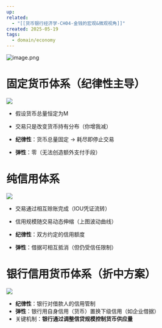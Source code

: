 ```yaml
---
up: 
related:
  - "[[货币银行经济学-CH04-金钱的宏观&微观视角]]"
created: 2025-05-19
tags:
  - domain/economy
---
```

![image.png](https://s1.vika.cn/space/2025/05/19/e51012608c384a9695c862415b594596)


# 固定货币体系（纪律性主导）

![](https://s1.vika.cn/space/2024/08/12/ae5bd52ec103480a82c3c05355fd29fc)



- 假设货币总量恒定为M
- 交易只是改变货币持有分布（你增我减）

- **纪律性**：货币总量固定 → 耗尽即停止交易
- **弹性**：零（无法创造额外支付手段）

# 纯信用体系

![](https://s1.vika.cn/space/2024/08/12/4722867319324204b3fce34ddd0e8c8f)

- 交易通过相互赊账完成（IOU凭证流转）
- 信用规模随交易动态伸缩（上图波动曲线）

- **纪律性**：双方约定的信用额度
- **弹性**：借据可相互抵消（但仍受信任限制）

# 银行信用货币体系（折中方案）

![](https://s1.vika.cn/space/2024/08/12/edda5893b28347548801e6420bcc8eed)



- **纪律性**：银行对借款人的信用管制
- **弹性**：银行用自身信用（货币）置换下级信用（如企业借据）
- 关键机制：**银行通过调整信贷规模控制货币供应量**